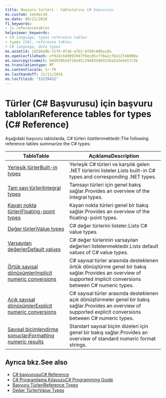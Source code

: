 ```yaml
---
title: Başvuru türleri - tablolarını C# başvurusu
ms.custom: seodec18
ms.date: 09/21/2018
f1_keywords:
- cs.referencetables
helpviewer_keywords:
- C# language, types reference tables
- types [C#], reference tables
- C# language, data types
ms.assetid: 1d2b6a9b-31fd-4fa6-a7b2-bfd9c806ac8a
ms.openlocfilehash: ef924c6dd092947f0ec05c770a2cfbe12f48000a
ms.sourcegitcommit: bdd930b5df20a45c29483d905526a2a3e4d17c5b
ms.translationtype: MT
ms.contentlocale: tr-TR
ms.lasthandoff: 12/11/2018
ms.locfileid: "53239432"
---
```

# <a name="reference-tables-for-types-c-reference"></a><span data-ttu-id="18f5a-102">Türler (C# Başvurusu) için başvuru tabloları</span><span class="sxs-lookup"><span data-stu-id="18f5a-102">Reference tables for types (C# Reference)</span></span>

<span data-ttu-id="18f5a-103">Aşağıdaki başvuru tablolarda, C# türleri özetlenmektedir:</span><span class="sxs-lookup"><span data-stu-id="18f5a-103">The following reference tables summarize the C# types:</span></span>

|<span data-ttu-id="18f5a-104">Tablo</span><span class="sxs-lookup"><span data-stu-id="18f5a-104">Table</span></span>|<span data-ttu-id="18f5a-105">Açıklama</span><span class="sxs-lookup"><span data-stu-id="18f5a-105">Description</span></span>|
|---------|---------|
|[<span data-ttu-id="18f5a-106">Yerleşik türler</span><span class="sxs-lookup"><span data-stu-id="18f5a-106">Built-in types</span></span>](built-in-types-table.md)|<span data-ttu-id="18f5a-107">Yerleşik C# türleri ve karşılık gelen .NET türlerini listeler.</span><span class="sxs-lookup"><span data-stu-id="18f5a-107">Lists built-in C# types and corresponding .NET types.</span></span>|
|[<span data-ttu-id="18f5a-108">Tam sayı türleri</span><span class="sxs-lookup"><span data-stu-id="18f5a-108">Integral types</span></span>](integral-types-table.md)|<span data-ttu-id="18f5a-109">Tamsayı türleri için genel bakış sağlar.</span><span class="sxs-lookup"><span data-stu-id="18f5a-109">Provides an overview of the integral types.</span></span>|
|[<span data-ttu-id="18f5a-110">Kayan nokta türleri</span><span class="sxs-lookup"><span data-stu-id="18f5a-110">Floating-point types</span></span>](floating-point-types-table.md)|<span data-ttu-id="18f5a-111">Kayan nokta türleri genel bir bakış sağlar.</span><span class="sxs-lookup"><span data-stu-id="18f5a-111">Provides an overview of the floating-point types.</span></span>|
|[<span data-ttu-id="18f5a-112">Değer türleri</span><span class="sxs-lookup"><span data-stu-id="18f5a-112">Value types</span></span>](value-types-table.md)|<span data-ttu-id="18f5a-113">C# değer türlerini listeler.</span><span class="sxs-lookup"><span data-stu-id="18f5a-113">Lists C# value types.</span></span>|
|[<span data-ttu-id="18f5a-114">Varsayılan değerler</span><span class="sxs-lookup"><span data-stu-id="18f5a-114">Default values</span></span>](default-values-table.md)|<span data-ttu-id="18f5a-115">C# değer türlerinin varsayılan değerleri listelenmektedir.</span><span class="sxs-lookup"><span data-stu-id="18f5a-115">Lists default values of C# value types.</span></span>|
|[<span data-ttu-id="18f5a-116">Örtük sayısal dönüşümler</span><span class="sxs-lookup"><span data-stu-id="18f5a-116">Implicit numeric conversions</span></span>](implicit-numeric-conversions-table.md)|<span data-ttu-id="18f5a-117">C# sayısal türler arasında desteklenen örtük dönüştürme genel bir bakış sağlar.</span><span class="sxs-lookup"><span data-stu-id="18f5a-117">Provides an overview of supported implicit conversions between C# numeric types.</span></span>|
|[<span data-ttu-id="18f5a-118">Açık sayısal dönüşümler</span><span class="sxs-lookup"><span data-stu-id="18f5a-118">Explicit numeric conversions</span></span>](explicit-numeric-conversions-table.md)|<span data-ttu-id="18f5a-119">C# sayısal türler arasında desteklenen açık dönüştürmeler genel bir bakış sağlar.</span><span class="sxs-lookup"><span data-stu-id="18f5a-119">Provides an overview of supported explicit conversions between C# numeric types.</span></span>|
|[<span data-ttu-id="18f5a-120">Sayısal biçimlendirme sonuçları</span><span class="sxs-lookup"><span data-stu-id="18f5a-120">Formatting numeric results</span></span>](formatting-numeric-results-table.md)|<span data-ttu-id="18f5a-121">Standart sayısal biçim dizeleri için genel bir bakış sağlar.</span><span class="sxs-lookup"><span data-stu-id="18f5a-121">Provides an overview of standard numeric format strings.</span></span>|

## <a name="see-also"></a><span data-ttu-id="18f5a-122">Ayrıca bkz.</span><span class="sxs-lookup"><span data-stu-id="18f5a-122">See also</span></span>

- [<span data-ttu-id="18f5a-123">C# başvurusu</span><span class="sxs-lookup"><span data-stu-id="18f5a-123">C# Reference</span></span>](../index.md)
- [<span data-ttu-id="18f5a-124">C# Programlama Kılavuzu</span><span class="sxs-lookup"><span data-stu-id="18f5a-124">C# Programming Guide</span></span>](../../programming-guide/index.md)
- [<span data-ttu-id="18f5a-125">Başvuru Türleri</span><span class="sxs-lookup"><span data-stu-id="18f5a-125">Reference Types</span></span>](reference-types.md)
- [<span data-ttu-id="18f5a-126">Değer Türleri</span><span class="sxs-lookup"><span data-stu-id="18f5a-126">Value Types</span></span>](value-types.md)